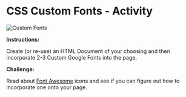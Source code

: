 # CSS Custom Fonts - Activity

![Custom Fonts](../../../.gitbook/assets/image%20%2860%29.png)

**Instructions:**

Create \(or re-use\) an HTML Document of your choosing and then incorporate 2-3 Custom Google Fonts into the page. 

**Challenge:**

Read about [Font Awesome](https://fontawesome.com/) icons and see if you can figure out how to incorporate one onto your page.


